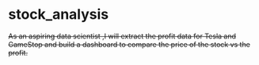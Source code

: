 # stock_analysis
<s>
 As an aspiring data scientist ,I will extract the profit data for Tesla and GameStop and build a dashboard to compare the price of the stock vs the profit.

